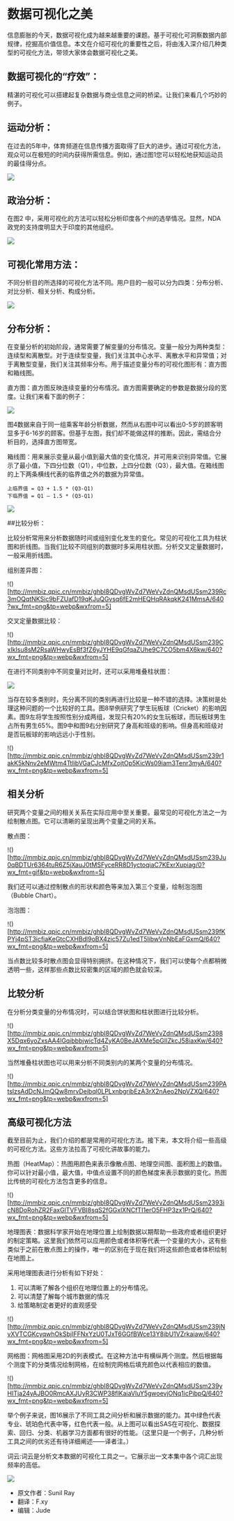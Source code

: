 
# 数据可视化之美

信息膨胀的今天，数据可视化成为越来越重要的课题。基于可视化可洞察数据内部规律，挖掘高价值信息。本文在介绍可视化的重要性之后，将由浅入深介绍几种类型的可视化方法，带领大家体会数据可视化之美。

## 数据可视化的“疗效”：

精湛的可视化可以搭建起复杂数据与商业信息之间的桥梁。让我们来看几个巧妙的例子。

## 运动分析：

在过去的5年中，体育频道在信息传播方面取得了巨大的进步。通过可视化方法，观众可以在极短的时间内获得所需信息。例如，通过图1您可以轻松地获知运动员的最佳得分点。

![](http://mmbiz.qpic.cn/mmbiz/ghbI8QDvgWvZd7WeVvZdnQMsdUSsm2398jia6hl37PLqRdm5Rbr3jibz3UeVNxgmPK2V2EsU6rzibibaXqc6lVywsQ/640?wx_fmt=png&tp=webp&wxfrom=5)


## 政治分析：

在图2 中，采用可视化的方法可以轻松分析印度各个州的选举情况。显然，NDA政党的支持度明显大于印度的其他组织。

![](http://mmbiz.qpic.cn/mmbiz/ghbI8QDvgWvZd7WeVvZdnQMsdUSsm239OLR5GJQ61VkMAuQUJEDxAibEKiaaC36MUvqsGColO9T42fR6gbibKwv2Q/640?wx_fmt=jpeg&tp=webp&wxfrom=5)

## 可视化常用方法：

不同分析目的所选择的可视化方法不同。用户目的一般可以分为四类：分布分析、对比分析、相关分析、构成分析。

![](http://mmbiz.qpic.cn/mmbiz/ghbI8QDvgWvZd7WeVvZdnQMsdUSsm239H1pOqqP1pJYXAIRgAUgibY5kHvntVPRLPLMIk835w1gEgNicXn2X5v2A/640?wx_fmt=jpeg&tp=webp&wxfrom=5)


## 分布分析：

在变量分析的初始阶段，通常需要了解变量的分布情况。变量一般分为两种类型：连续型和离散型。对于连续型变量，我们关注其中心水平、离散水平和异常值；对于离散型变量，我们关注其频率分布。用于描述变量分布的可视化图形有：直方图和箱线图。

直方图：直方图反映连续变量的分布情况。直方图需要确定的参数是数据分段的宽度。让我们来看下面的例子：

![](http://mmbiz.qpic.cn/mmbiz/ghbI8QDvgWvZd7WeVvZdnQMsdUSsm239n3ib0FveV0jefso7FIHlaahpaU2cVxAb63gibDicdRoVuDXmqLibxFhOoA/640?wx_fmt=png&tp=webp&wxfrom=5)

图4数据来自于同一组乘客年龄分析数据，然而从右图中可以看出0-5岁的顾客明显多于6-16岁的顾客。但基于左图，我们却不能做这样的推断。因此，需结合分析目的，选择直方图带宽。

箱线图：用来展示变量从最小值到最大值的变化情况，并可用来识别异常值。它展示了最小值，下四分位数（Q1），中位数，上四分位数（Q3），最大值。在箱线图的上下两条横线代表的临界值之外的数据为异常值。

```
上临界值 = Q3 + 1.5 * (Q3-Q1)
下临界值 = Q1 – 1.5 * (Q3-Q1)
```

![](http://mmbiz.qpic.cn/mmbiz/ghbI8QDvgWvZd7WeVvZdnQMsdUSsm239CgibWyRZAnFYO9BwF4ANGKFX3mYDdiaMzRyg5d5YI6Gf0rGDmkM79e5w/640?wx_fmt=png&tp=webp&wxfrom=5)


##比较分析：

比较分析常用来分析数据随时间或组别变化发生的变化。常见的可视化工具为柱状图和折线图。当我们比较不同组别的数据时多采用柱状图。分析交叉定量数据时，一般采用折线图。

组别差异图：

!()[http://mmbiz.qpic.cn/mmbiz/ghbI8QDvgWvZd7WeVvZdnQMsdUSsm239Rc3mOQqtNKSic9bFZUafD19qKJuQGvsq6fE2mHEQHqRAkqkK241MmsA/640?wx_fmt=png&tp=webp&wxfrom=5]

交叉定量数据比较：

!()[http://mmbiz.qpic.cn/mmbiz/ghbI8QDvgWvZd7WeVvZdnQMsdUSsm239CxIkIsu8sM2RsaWHwyEsBf3fZ6yJYHE9qGfqaZUhe9C7CO5bm4X6kw/640?wx_fmt=png&tp=webp&wxfrom=5]


在进行不同类别中不同变量对比时，还可以采用堆叠柱状图：

![](http://mmbiz.qpic.cn/mmbiz/ghbI8QDvgWvZd7WeVvZdnQMsdUSsm239PAtslzsAdDcNJmQQw8mrvDeibql0LPLxnbgribEzA3rX2nAeo2NpVZXQ/640?wx_fmt=png&tp=webp&wxfrom=5)


当存在较多类别时，先分离不同的类别再进行比较是一种不错的选择。决策树是处理这种问题的一个比较好的工具。图8举例研究了学生玩板球（Cricket）的影响因素。图9左将学生按照性别分成两组，发现只有20%的女生玩板球，而玩板球男生占所有男生65%。图9中和图9右分别研究了身高和班级的影响。但身高和班级对是否玩板球的影响远远小于性别。


!()[http://mmbiz.qpic.cn/mmbiz/ghbI8QDvgWvZd7WeVvZdnQMsdUSsm239r1akK5kNnv2eMWtm4TtIibVGaCJcMfxZojtOp5KicWs09iam3Tenr3myA/640?wx_fmt=png&tp=webp&wxfrom=5]

## 相关分析

研究两个变量之间的相关关系在实际应用中至关重要。最常见的可视化方法之一为绘制散点图。它可以清晰的呈现出两个变量之间的关系。

散点图：

!()[http://mmbiz.qpic.cn/mmbiz/ghbI8QDvgWvZd7WeVvZdnQMsdUSsm239Ju0qBDTUr6364tuR6Z5jXauJ0tMSFyceRR8D1yctoqiaC7KExrXupiag/0?wx_fmt=gif&tp=webp&wxfrom=5]

我们还可以通过控制散点的形状和颜色等来加入第三个变量，绘制泡泡图（Bubble Chart）。

泡泡图：

!()[http://mmbiz.qpic.cn/mmbiz/ghbI8QDvgWvZd7WeVvZdnQMsdUSsm239fKPYj4pST3icfiaKeGtcCXHBdl9oBX4zic57Zu1edT5libwVnNbEaFGxmQ/640?wx_fmt=png&tp=webp&wxfrom=5]


当点数比较多时散点图会显得特别拥挤。在这种情况下，我们可以使每个点都稍微透明一些，这样那些点数比较密集的区域的颜色就会较深。

## 比较分析

在分析分类变量的分布情况时，可以结合饼状图和柱状图进行比较分析。

!()[http://mmbiz.qpic.cn/mmbiz/ghbI8QDvgWvZd7WeVvZdnQMsdUSsm2398X5Dqx6yoZxsAA4lGqibbbjwicTd4ZyKA0BeJAXMe5pGIIZkcJ58iaxKw/640?wx_fmt=png&tp=webp&wxfrom=5]

当然堆叠柱状图也可以用来分析不同类别内的某两个变量的分布情况。

!()[http://mmbiz.qpic.cn/mmbiz/ghbI8QDvgWvZd7WeVvZdnQMsdUSsm239PAtslzsAdDcNJmQQw8mrvDeibql0LPLxnbgribEzA3rX2nAeo2NpVZXQ/640?wx_fmt=png&tp=webp&wxfrom=5]

## 高级可视化方法

截至目前为止，我们介绍的都是常用的可视化方法。接下来，本文将介绍一些高级的可视化方法。这些方法拉高了可视化讲故事的能力。

热图（HeatMap）：热图用颜色来表示像散点图、地理空间图、面积图上的数值。你可以针对最小值，最大值，中值点设置不同的颜色梯度来表示数据的变化。热图比传统的可视化方法包含更多的信息。

!()[http://mmbiz.qpic.cn/mmbiz/ghbI8QDvgWvZd7WeVvZdnQMsdUSsm2393icN8DoRohZR2FaxGlTVFVBI8sqS2fGGxlXNCfTI1erO5FHP3zx1PrQ/640?wx_fmt=png&tp=webp&wxfrom=5]

地理图表：数据科学家开始在地理位置上绘制数据以期帮助一些政府或者组织更好的制定策略。这里我们依然可以应用颜色或者体积等代表一个变量的大小，这有些类似于之前在散点图上的操作，唯一的区别在于现在我们将这些颜色或者体积绘制在地图上。

采用地理图表进行分析有如下好处：

1. 可以清晰了解各个组织在地理位置上的分布情况。
2. 可以清楚了解每个城市数据的情况
3. 给策略制定者更好的直观感受

!()[http://mmbiz.qpic.cn/mmbiz/ghbI8QDvgWvZd7WeVvZdnQMsdUSsm239jNvXVTCGKcyqwhOkSbjIFFNxYzU0TJxT6GGfBWce13Y8ibU1VZrkaiaw/640?wx_fmt=png&tp=webp&wxfrom=5]

网格图：网格图采用2D的列表模式。在这种方法中有横纵两个测度。然后根据每个测度下的分类情况绘制网格，在绘制完网格后填充颜色以代表相应的数值。

!()[http://mmbiz.qpic.cn/mmbiz/ghbI8QDvgWvZd7WeVvZdnQMsdUSsm239yHITja24yAJBO0RmcAXJUyR3CWP38fIKaiaVluY5gwoevjONq1icPibpQ/640?wx_fmt=png&tp=webp&wxfrom=5]

举个例子来说，图16展示了不同工具之间分析和展示数据的能力。其中绿色代表专业、琥珀色代表中等，红色代表一般。从上图可以看出SAS在可视化、数据探索、回归、分类、机器学习方面都有很好的性能。（这里只是一个例子，几种分析工具之间的优劣还有待详细阐述——译者注。）

词云:词云是分析文本数据的可视化工具之一。它展示出一文本集中各个词汇出现频率的高低。

![](http://mmbiz.qpic.cn/mmbiz/ghbI8QDvgWvZd7WeVvZdnQMsdUSsm239rRXwiaYCypLsLJQdNaoeNJYrllTrSUVERQLYY86Tb5yFPjyXIeSd8zg/640?wx_fmt=png&tp=webp&wxfrom=5)

- 原文作者：Sunil Ray
- 翻译：F.xy
- 编辑：Jude